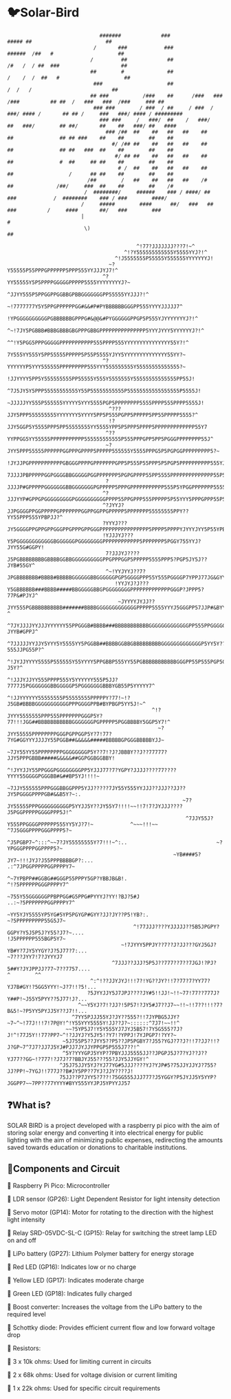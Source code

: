 # 🐦Solar-Bird

                                  #######             ###                                   ##### ##                        ##    
                                /       ###            ###                               ######  /##   #                     ##   
                               /         ##             ##                              /#   /  / ##  ###                    ##   
                               ##        #              ##                             /    /  /  ##   #                     ##   
                                ###                     ##                                 /  /   /                          ##   
                               ## ###           /###    ##      /###   ###  /###          ## ##  /   ###   ###  /###     ### ##   
                                ### ###        / ###  / ##     / ###  / ###/ #### /       ## ## /     ###   ###/ #### / ######### 
                                  ### ###     /   ###/  ##    /   ###/   ##   ###/        ## ##/       ##    ##   ###/ ##   ####  
                                    ### /##  ##    ##   ##   ##    ##    ##               ## ## ###    ##    ##        ##    ##   
                                      #/ /## ##    ##   ##   ##    ##    ##               ## ##   ###  ##    ##        ##    ##   
                                       #/ ## ##    ##   ##   ##    ##    ##               #  ##     ## ##    ##        ##    ##   
                                        # /  ##    ##   ##   ##    ##    ##                  /      ## ##    ##        ##    ##   
                              /##        /   ##    ##   ##   ##    /#    ##              /##/     ###  ##    ##        ##    /#   
                             /  ########/     ######    ### / ####/ ##   ###            /  ########    ### / ###        ####/     
                            /     #####        ####      ##/   ###   ##   ###          /     ####       ##/   ###        ###      
                            |                                                          #                                          
                             \)                                                         ##                                        
                                                                                                 
                                              ^!77?JJJJJJJ???7!~^
                                          ^!?Y555555555555Y5555YYJ?!^
                                       ^!J5555555P55555Y555555YYYYYYYJ!
                                     ~?Y55555P55PPPGPPPPPP5PPP555YYJJJYJ7!^
                                   ^?YY55555Y5P5PPPPGGGGGPPPPP5555YYYYYYYYJ?~
                                  ^JJYY555P5PPGGPPGGBBGPBBGGGGGGGPP55555YYJJJ?!^
                         ~!7777777Y5Y5PPGPPPPPPGG#&&#P#PYBBBBBBGGGPP555YYYYJJJJJ7^
                       !YPGGGGGGGGGGPGBBBBBBGPPPG#&@@&#PYGGGGGGPPGP5P555YJYYYYYYYJ?!^
                        ^~!7JY5PGBBB#BBBGBBBGBGPPPGBBGPPPPPPPPPPPPPPP5YYYJYYY5YYYYYYJ?!^
                                ^^!Y5PGG5PPPGGGGGPPPPPPPPPPP555PPPP555YYYYYYYYYYYYYYY55Y?!^
                                   7Y555YY555Y5PP55555PPPPP5P55P5555YJYY5YYYYYYYYYYYYYY55YY?~
                                   ^?YYYYYYP5YYY555555PPPPPPPPP555YYY555555555Y55555555555555?~
                                    !JJYYYY5PP5Y555555555PP55555Y555Y5555555Y55555555555555PP55J!
                                    ^7J5JY5Y5PPP55555555555Y55P55555555555P55555555555555555P5555J!
                                     ~JJJJJYY555P555555YYYYY5YYY5555PGP5PPPPPPPP5555PPPP555PPPP5555J!
                                     ^???JJY5PPP555555555YYYYYYY5YYYY5PP5P555PGPP5PPPPP5PP55PPPPP5555?^
                                     !?JJY5GGP5Y5555PPP5PP55555555YY5555YPP5P5PPP5PPPP5PPPPPPPPPPPPP55Y7
                                    ^??YYPPGG5YY55555PPPPPPPPPPP555555555555P555PPPGPP5PP5PGGGPPPPPPPP55J^
                                    ~?JYY5PPP55555PPPPPPGGPPPGPPPP5PPPPP555555Y5555PPPG5P5PGPGGPPPPPPPPP5?~
                                    !JYJJPGPPPPPPPPPPPGBGGGPPPPGPPPPPPPGPP5P555P55PPP5P5PGP5PPPPPPPPPP555YJ!
                                    7JJJJPBPPPPPGGPGGGGBBGGGGGPGGPPPPPPP5PGPGPPPP55PP5555PPPPPPPPPPPPPP55P5YJ!^
                                    ?JJJJP#GPPPPPGGGGGGGBBGGGGGGGPGPPPPP5PPPGPPPPPPPPPPP555P5YPGGPPPPPPP55555YYJ!^
                                   ^?JJJYYP#GPPGPGGGGGGGGGPGGGGGGGGGGPPPP55PPGPPP555PPPPP5P55YYY5PPPGPPP55P55YJP5J!^
                                   ^?JYYJ?JJPGGGGPPGGPPPPPGPPPPPPPGGPPGGPPGPPPPP5PPPPPPP55555555PPY??YY55PPP555YPBPJJ?^
                                   ?YYYJ???JY5GGGGPPGPPGPPGGGPPGPPPGPPGGGPPPPPPPPPPPPPPPP5PPPP5PPPPYJYYYJYY5P55YPBG5YJ~
                                   !YJJJYJ???Y5PGGGGGGGGGGGGBGGGGGGPGGGGGGGGPPPPPPPPPPPP5PPPPPPP5PGGY755YYJ?JYY55G#GGPY!
                                    7?JJJYJ????J5PGBBBBBBBBGBBBBGGBBGGGGGGGGGGPPGPPPGGP5PPPPP5555PPP5?PGP5JY5J??JYB#55GY^
                                    ^~!YYJYYJ??7?JPGBBBBBBB#BBBB#BBBBBGGGGGGBBGGGGGGPGP5GGGGPPP55Y555PGGGGP7YPPJ77JG&GYYY!
                                       !YYJYJ?J???Y5GBBBBBB###BBBB#####BBGGGGGBBGPGGGGGGGGPPPPPPPPPPPPPGGGP?JPPP5?77P&#PJYJ^
                                        ~JYYYYJYJJ??JYY555PGBBBBBBBBBB#######BBBBGGGGGGGGGGGGGPPPPP5555YYYJ5GGGPP57JJP#&BYY?^
                                         ^7JYJJJJYYJJJYYYYYY55PPGGGB#BBBB###BBBBBBBBBBBGGGGGGGGGGGGGPP555PPGGGGGG5??JYYB#GPPJ^
                                           ^7JJJJJYYJJY5YYY5Y5555YY5PGGBB##BBBBGGBBGBBBBBBBBBGGGGGGGGGGGGGP5YY5Y???555JJPG55P?^
                                             ^!JYJJYYYY5555P555555Y55YYYY5PPGBBP555YY55PGBBBBBBBBBBBGGGPP55P555PGP5GPYPYJYY?J5Y?^
                                               ^!JJJYJJYY555PPPP555Y5YYYYYY555P5JJ?7777J5PGGGGGGGBBGGGGGP5PGGGGGGGBBBYGB55P5YYYYY7^
                                                 ^!JJYYYYYY55555555P55555555PPPPPY?77!~!?J5GB#BBBBGGGGGGGGGGGPPPGGGGPPB#BYPBGP5YY5J!~^
                                                   ^!?JYYY5555555PPP555PPPPPPPGGGP5Y?77!!!JGG##BBBBBBBBBBBGGGGGGGPGPPPPP5PGGBBBBY5GGP5Y7!^
                                                     ~?JYY55555PPPPPPPPGGGPGPPGGP5Y?7!77?7YG#GGYYYJJJJY55PGGB##&&&&&#####BBBBBGPGGGBBBBBYJJ~
                                                       ~7JY55YY55PPPPPPPPGGGGGGGGP5Y??7!?J?JBBBY??J??77777?JJY5PPPGBBB#####&&&&&##GGPGGBGGBBY!
                                                         ^!JYYJJY55PPGGGPGGGGGGGGPP5YJJJ77?7?YGPY?JJJJ????77????YYYY55GGGGPGGGBB#&##BP5YJ!!!!~
                                                           ~7JJY555555PPPGGGBBGGPPP5YJJ?????7JY55Y555YYJJJ??JJJ??JJ??JY5PGGGGPPPPGB#&&B5Y?~:.
                                                             ~7?JY55555PPPGGGGGGGGGGP5YYJJ5Y??JY55Y7!!!!~~!!7!7?JYJJJ????J5PGGPPPPPGGGGPPP5J!^
                                                              ^7JJY55J?Y555PPGGGGPPPPPP555YY5YJ?7!~            ^~~~!!!~~   ^7J5GGGPPPPGGGPPPP5?~
                                                           ^J5PGBP7~^:::^~~7?JY55555555Y?7!!!~^:..                             ~?YPGGGPPPPGGPPPP5?~
                                                          ~YB####5?JY7~!!!JYJ?J55PPPBBBBGP?:...                                 .:^7JPGGPPPPPGGPPPPY7~
                                                      ^~7YPBPP##GGBG##GGGP55PPPY5GP?YBBJB&B!.                                        ^!?5PPPPPPGGGPPPPY7^
                                                  ~755Y55GGGGGGPPBPPGG#G5PPG#PYYYJ?YY!?BJ?5#J                                         ..:~?5PPPPPPPGGPPPPY7^
                                                 ~YY5YJY5555YP5YG#5YP5PGYGP#GYY?JJ?JY??P5!YB?:.                                              ~?5PPPPPPPPP55G5J7~
                                             ^!77JJJ????YJJJJJ??5B5JPGPY?GGPY?Y5J5P5J?Y55?J7?~....                                              !J5PPPPPP555BGP5Y7~
                                         ~!7JYYY5PPJY??7??J?JJ???GYJ5GJ?YB#Y?7JY5YYGY?J?5J77?7:...                                                 ~7???JYY7!7?JYYYJ7
                                      ^7JJJ??JJJ?5P5J??777??7??7JGJ!?PJ?5##Y?JYJPPJJ?77~7??7757....                                                       ^        ^^
                               ^:^!??JJYJYJ!!!7?!YG??JY?!!7?77?7?YY77?YJ7B#GY!?5GG5YYY!~J?7!!?5!...
                              ?5JYYJJY5J7JPJ????JY#5!!JJ!~!!~77!77??777J?Y##P!~J55Y5PYY??5J77!J?...
                           ^~~Y5YJ?7!?JJ?!5P57!?JY5#J7??J7~~!!~!!7??!!!?7?B&5!~?P5YY5PYJJ5Y??J7!!...
                         ^7YY5PJJJ55YJ?JY??555?!!7JYPBG5JJY?~7~^~!77J!!!7!7P@Y!^!Y55YYY5555Y!JJ??J?~::::::^7J7!~~!!^
                       ~~?5YP5J7!Y5Y555YJ7JYJ5B57!7Y5G555?7J?J!^!77J5Y!!77?PP7~^!?JJYJ?Y5JY5!?Y7!?YPPJ!7YJPGP7!?YY?~
                      ~5J755P5??JYY5??P5??JP5PGBY7?J55?YGJ?7?J?!!7?JJ?!!?J?GP~7^7J7?JJ7J5YJ#PJJ7JYJJYPPGP5P555J7??!^
                      ^5Y?YYYGPJ5YYP?7PBYJJJ5555JJ??JPGPJ5J?7?YJ??J??YJ77??GG~!?777!?J7J?7?BBJYJ55???55?JJY5JJYGY!^
                     ^J5J75JJY5YJ?YJ77YG#5JJJ????YJ?YJP#5?75JJYJJYJ?755?JJ?PP!~7YGJ!!777J??B#JY5PP??7YJ?JJY????J!
                     75JJ??P7JYY5?7??!75GG555JJJ777?J5YGGY?P5JYJJ5Y5YYP?JGGPP7~~7PP??77YYYY#BYY555YYJPJ5YPYYJJ57

## ❓What is?
SOLAR BIRD is a project developed with a raspberry pi pico with the aim of storing solar energy and converting it into electrical energy for public lighting with the aim of minimizing public expenses, redirecting the amounts saved towards education or donations to charitable institutions.

## 🔧Components and Circuit
📎 Raspberry Pi Pico: Microcontroller

📎 LDR sensor (GP26): Light Dependent Resistor for light intensity detection

📎 Servo motor (GP14): Motor for rotating to the direction with the highest light intensity

📎 Relay SRD-05VDC-SL-C (GP15): Relay for switching the street lamp LED on and off

📎 LiPo battery (GP27): Lithium Polymer battery for energy storage

📎 Red LED (GP16): Indicates low or no charge

📎 Yellow LED (GP17): Indicates moderate charge

📎 Green LED (GP18): Indicates fully charged

📎 Boost converter: Increases the voltage from the LiPo battery to the required level

📎 Schottky diode: Provides efficient current flow and low forward voltage drop

📎 Resistors:

🔩 3 x 10k ohms: Used for limiting current in circuits

🔩 2 x 68k ohms: Used for voltage division or current limiting

🔩 1 x 22k ohms: Used for specific circuit requirements






